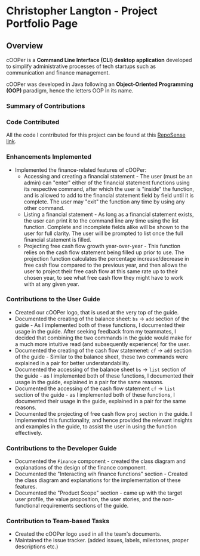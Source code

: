 # Christopher Langton - Project Portfolio Page

## Overview
cOOPer is a **Command Line Interface (CLI) desktop application** developed to simplify administrative processes of tech startups such as communication and finance management.

cOOPer was developed in Java following an **Object-Oriented Programming (OOP)** paradigm, hence the letters OOP in its name.


### Summary of Contributions

### Code Contributed

All the code I contributed for this project can be found at this [RepoSense link](https://nus-cs2113-ay2122s1.github.io/tp-dashboard/?search=&sort=groupTitle%20dsc&sortWithin=title&timeframe=commit&mergegroup=&groupSelect=groupByRepos&breakdown=true&checkedFileTypes=docs~functional-code~test-code~other&since=2021-09-25&tabOpen=true&tabType=authorship&tabAuthor=ChrisLangton&tabRepo=AY2122S1-CS2113T-W13-4%2Ftp%5Bmaster%5D&authorshipIsMergeGroup=false&authorshipFileTypes=docs~functional-code~test-code~other&authorshipIsBinaryFileTypeChecked=false).

### Enhancements Implemented

- Implemented the finance-related features of cOOPer:
  - Accessing and creating a financial statement - The user (must be an admin) can "enter" either of the financial statement functions using its respective command, after which the user is "inside" the function, and is allowed to add to the financial statement field by field until it is complete. The user may "exit" the function any time by using any other command.
  - Listing a financial statement - As long as a financial statement exists, the user can print it to the command line any time using the list function. Complete and incomplete fields alike will be shown to the user for full clarity. The user will be prompted to list once the full financial statement is filled.
  - Projecting free cash flow growth year-over-year - This function relies on the cash flow statement being filled up prior to use. The projection function calculates the percentage increase/decrease in free cash flow compared to the previous year, and then allows the user to project their free cash flow at this same rate up to their chosen year, to see what free cash flow they might have to work with at any given year.
  
### Contributions to the User Guide
- Created our cOOPer logo, that is used at the very top of the guide.
- Documented the creating of the balance sheet: `bs` → `add` section of the guide - As I implemented both of these functions, I documented their usage in the guide. After seeking feedback from my teammates, I decided that combining the two commands in the guide would make for a much more intuitive read (and subsequently experience) for the user.
- Documented the creating of the cash flow statemenet: `cf` → `add` section of the guide - Similar to the balance sheet, these two commands were explained in a pair for better understandability.
- Documented the accessing of the balance sheet `bs` → `list` section of the guide - as I implemented both of these functions, I documented their usage in the guide, explained in a pair for the same reasons.
- Documented the accessing of the cash flow statement `cf` → `list` section of the guide - as I implemented both of these functions, I documented their usage in the guide, explained in a pair for the same reasons.
- Documented the projecting of free cash flow `proj` section in the guide. I implemented this functionality, and hence provided the relevant insights and examples in the guide, to assist the user in using the function effectively.

### Contributions to the Developer Guide
- Documented the `Finance` component - created the class diagram and explanations of the design of the finance component.
- Documented the "Interacting wih finance functions" section - Created the class diagram and explanations for the implementation of these features.
- Documented the "Product Scope" section - came up with the target user profile, the value proposition, the user stories, and the non-functional requirements sections of the guide.

### Contribution to Team-based Tasks
- Created the cOOPer logo used in all the team's documents.
- Maintained the issue tracker. (added issues, labels, milestones, proper descriptions etc.)
